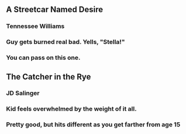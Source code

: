 ## A Streetcar Named Desire

### Tennessee Williams

### Guy gets burned real bad. Yells, "Stella!"

### You can pass on this one.

## The Catcher in the Rye

### JD Salinger

### Kid feels overwhelmed by the weight of it all.

### Pretty good, but hits different as you get farther from age 15

